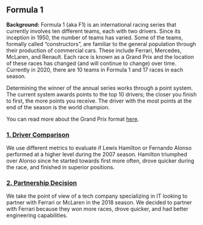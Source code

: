 ## Formula 1

__Background:__ Formula 1 (aka F1) is an international racing series that currently involves ten different teams, each with two drivers. Since its inception in 1950, the number of teams has varied. Some of the teams, formally called “constructors”, are familiar to the general population through their production of commercial cars. These include Ferrari, Mercedes, McLaren, and Renault. Each race is known as a Grand Prix and the location of these races has changed (and will continue to change) over time. Currently in 2020, there are 10 teams in Formula 1 and 17 races in each season.

Determining the winner of the annual series works through a point system. The current system awards points to the top 10 drivers; the closer you finish to first, the more points you receive. The driver with the most points at the end of the season is the world champion. 

You can read more about the Grand Prix format [here](https://www.tutorialspoint.com/formula_one/formula_one_grand_prix_format.htm).

### [__1. Driver Comparison__](https://nbviewer.jupyter.org/github/mguzman123/Maxim-Guzman-Portfolio/blob/0a8f4a76ae2257ed32e1e4324acb381045ddc580/notebooks/McLaren%202007%20-%20Lewis%20Hamilton%20vs%20Fernando%20Alonso.ipynb)
We use different metrics to evaluate if Lewis Hamilton or Fernando Alonso performed at a higher level during the 2007 season. Hamilton triumphed over Alonso since he started towards first more often, drove quicker during the race, and finished in superior positions.

### [__2. Partnership Decision__](https://nbviewer.jupyter.org/github/mguzman123/Maxim-Guzman-Portfolio/blob/main/notebooks/Partnership%20-%20McLaren%20vs.%20Ferrari.ipynb)
We take the point of view of a tech company specializing in IT looking to partner with Ferrari or McLaren in the 2018 season. We decided to partner with Ferrari because they won more races, drove quicker, and had better engineering capabilities.
